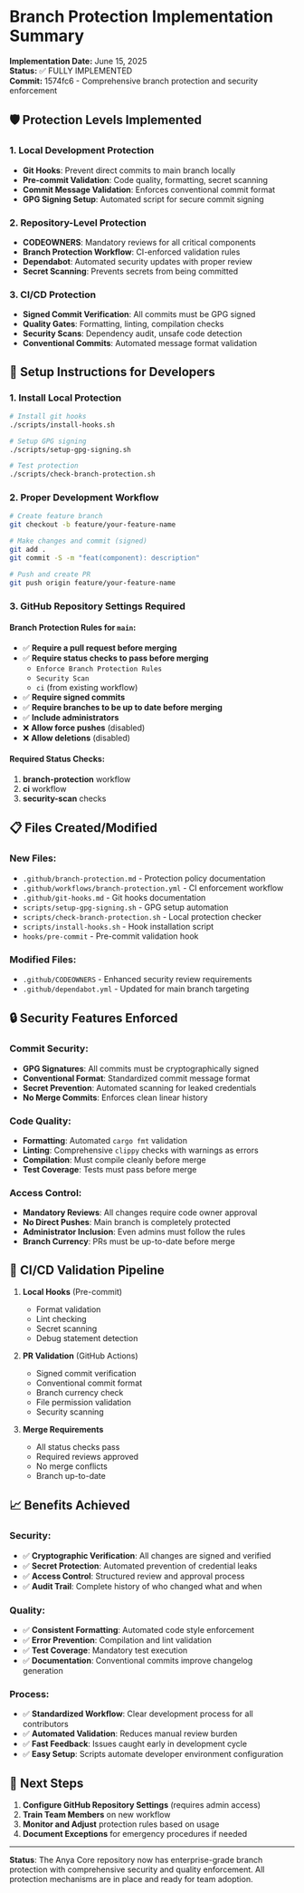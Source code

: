 # Branch Protection Implementation Summary

**Implementation Date:** June 15, 2025  
**Status:** ✅ FULLY IMPLEMENTED  
**Commit:** 1574fc6 - Comprehensive branch protection and security enforcement

## 🛡️ Protection Levels Implemented

### 1. **Local Development Protection**
- **Git Hooks**: Prevent direct commits to main branch locally
- **Pre-commit Validation**: Code quality, formatting, secret scanning
- **Commit Message Validation**: Enforces conventional commit format
- **GPG Signing Setup**: Automated script for secure commit signing

### 2. **Repository-Level Protection**
- **CODEOWNERS**: Mandatory reviews for all critical components
- **Branch Protection Workflow**: CI-enforced validation rules
- **Dependabot**: Automated security updates with proper review
- **Secret Scanning**: Prevents secrets from being committed

### 3. **CI/CD Protection**
- **Signed Commit Verification**: All commits must be GPG signed
- **Quality Gates**: Formatting, linting, compilation checks
- **Security Scans**: Dependency audit, unsafe code detection
- **Conventional Commits**: Automated message format validation

## 🔧 Setup Instructions for Developers

### 1. Install Local Protection
```bash
# Install git hooks
./scripts/install-hooks.sh

# Setup GPG signing
./scripts/setup-gpg-signing.sh

# Test protection
./scripts/check-branch-protection.sh
```

### 2. Proper Development Workflow
```bash
# Create feature branch
git checkout -b feature/your-feature-name

# Make changes and commit (signed)
git add .
git commit -S -m "feat(component): description"

# Push and create PR
git push origin feature/your-feature-name
```

### 3. GitHub Repository Settings Required

#### Branch Protection Rules for `main`:
- ✅ **Require a pull request before merging**
- ✅ **Require status checks to pass before merging**
  - `Enforce Branch Protection Rules`
  - `Security Scan`
  - `ci` (from existing workflow)
- ✅ **Require signed commits**
- ✅ **Require branches to be up to date before merging**
- ✅ **Include administrators**
- ❌ **Allow force pushes** (disabled)
- ❌ **Allow deletions** (disabled)

#### Required Status Checks:
1. **branch-protection** workflow
2. **ci** workflow  
3. **security-scan** checks

## 📋 Files Created/Modified

### New Files:
- `.github/branch-protection.md` - Protection policy documentation
- `.github/workflows/branch-protection.yml` - CI enforcement workflow
- `.github/git-hooks.md` - Git hooks documentation
- `scripts/setup-gpg-signing.sh` - GPG setup automation
- `scripts/check-branch-protection.sh` - Local protection checker
- `scripts/install-hooks.sh` - Hook installation script
- `hooks/pre-commit` - Pre-commit validation hook

### Modified Files:
- `.github/CODEOWNERS` - Enhanced security review requirements
- `.github/dependabot.yml` - Updated for main branch targeting

## 🔒 Security Features Enforced

### Commit Security:
- **GPG Signatures**: All commits must be cryptographically signed
- **Conventional Format**: Standardized commit message format
- **Secret Prevention**: Automated scanning for leaked credentials
- **No Merge Commits**: Enforces clean linear history

### Code Quality:
- **Formatting**: Automated `cargo fmt` validation
- **Linting**: Comprehensive `clippy` checks with warnings as errors
- **Compilation**: Must compile cleanly before merge
- **Test Coverage**: Tests must pass before merge

### Access Control:
- **Mandatory Reviews**: All changes require code owner approval
- **No Direct Pushes**: Main branch is completely protected
- **Administrator Inclusion**: Even admins must follow the rules
- **Branch Currency**: PRs must be up-to-date before merge

## 🚦 CI/CD Validation Pipeline

1. **Local Hooks** (Pre-commit)
   - Format validation
   - Lint checking
   - Secret scanning
   - Debug statement detection

2. **PR Validation** (GitHub Actions)
   - Signed commit verification
   - Conventional commit format
   - Branch currency check
   - File permission validation
   - Security scanning

3. **Merge Requirements**
   - All status checks pass
   - Required reviews approved
   - No merge conflicts
   - Branch up-to-date

## 📈 Benefits Achieved

### Security:
- ✅ **Cryptographic Verification**: All changes are signed and verified
- ✅ **Secret Protection**: Automated prevention of credential leaks
- ✅ **Access Control**: Structured review and approval process
- ✅ **Audit Trail**: Complete history of who changed what and when

### Quality:
- ✅ **Consistent Formatting**: Automated code style enforcement
- ✅ **Error Prevention**: Compilation and lint validation
- ✅ **Test Coverage**: Mandatory test execution
- ✅ **Documentation**: Conventional commits improve changelog generation

### Process:
- ✅ **Standardized Workflow**: Clear development process for all contributors
- ✅ **Automated Validation**: Reduces manual review burden
- ✅ **Fast Feedback**: Issues caught early in development cycle
- ✅ **Easy Setup**: Scripts automate developer environment configuration

## 🎯 Next Steps

1. **Configure GitHub Repository Settings** (requires admin access)
2. **Train Team Members** on new workflow
3. **Monitor and Adjust** protection rules based on usage
4. **Document Exceptions** for emergency procedures if needed

---

**Status**: The Anya Core repository now has enterprise-grade branch protection with comprehensive security and quality enforcement. All protection mechanisms are in place and ready for team adoption.
